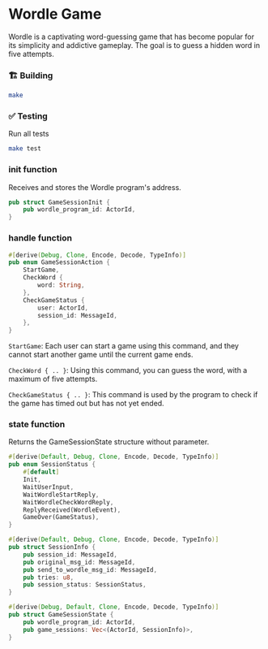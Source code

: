 # Wordle Game

Wordle is a captivating word-guessing game that has become popular for its simplicity and addictive gameplay. The goal is to guess a hidden word in five attempts.

### 🏗️ Building

```sh
make
```

### ✅ Testing

Run all tests
```sh
make test
```

### init function

Receives and stores the Wordle program's address.

```rust
pub struct GameSessionInit {
    pub wordle_program_id: ActorId,
}
```

### handle function

```rust
#[derive(Debug, Clone, Encode, Decode, TypeInfo)]
pub enum GameSessionAction {
    StartGame,
    CheckWord {
        word: String,
    },
    CheckGameStatus {
        user: ActorId,
        session_id: MessageId,
    },
}
```

`StartGame`: Each user can start a game using this command, and they cannot start another game until the current game ends.

`CheckWord { .. }`: Using this command, you can guess the word, with a maximum of five attempts.

`CheckGameStatus { .. }`: This command is used by the program to check if the game has timed out but has not yet ended.

### state function

Returns the GameSessionState structure without parameter.

```rust
#[derive(Default, Debug, Clone, Encode, Decode, TypeInfo)]
pub enum SessionStatus {
    #[default]
    Init,
    WaitUserInput,
    WaitWordleStartReply,
    WaitWordleCheckWordReply,
    ReplyReceived(WordleEvent),
    GameOver(GameStatus),
}

#[derive(Default, Debug, Clone, Encode, Decode, TypeInfo)]
pub struct SessionInfo {
    pub session_id: MessageId,
    pub original_msg_id: MessageId,
    pub send_to_wordle_msg_id: MessageId,
    pub tries: u8,
    pub session_status: SessionStatus,
}

#[derive(Debug, Default, Clone, Encode, Decode, TypeInfo)]
pub struct GameSessionState {
    pub wordle_program_id: ActorId,
    pub game_sessions: Vec<(ActorId, SessionInfo)>,
}
```
